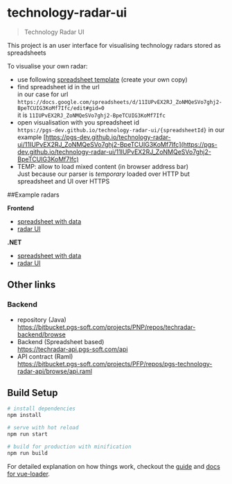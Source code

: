 # technology-radar-ui

> Technology Radar UI

This project is an user interface for visualising technology radars stored as spreadsheets

To visualise your own radar:  
- use following [spreadsheet template](https://docs.google.com/spreadsheets/d/11IUPvEX2RJ_ZoNMQeSVo7ghj2-BpeTCUIG3KoMf7Ifc/edit#gid=0) (create your own copy)
- find spreadsheet id in the url  
in our case for url `https://docs.google.com/spreadsheets/d/11IUPvEX2RJ_ZoNMQeSVo7ghj2-BpeTCUIG3KoMf7Ifc/edit#gid=0`  
it is `11IUPvEX2RJ_ZoNMQeSVo7ghj2-BpeTCUIG3KoMf7Ifc`
- open visualisation with you spreadsheet id  
  `https://pgs-dev.github.io/technology-radar-ui/{spreadsheetId}`
  in our example [https://pgs-dev.github.io/technology-radar-ui/11IUPvEX2RJ_ZoNMQeSVo7ghj2-BpeTCUIG3KoMf7Ifc](https://pgs-dev.github.io/technology-radar-ui/11IUPvEX2RJ_ZoNMQeSVo7ghj2-BpeTCUIG3KoMf7Ifc)
- TEMP: allow to load mixed content (in browser address bar)  
  Just because our parser is *temporary* loaded over HTTP but spreadsheet and UI over HTTPS

##Example radars  

**Frontend**  
- [spreadsheet with data](https://docs.google.com/spreadsheets/d/11IUPvEX2RJ_ZoNMQeSVo7ghj2-BpeTCUIG3KoMf7Ifc/edit#gid=0)
- [radar UI](https://pgs-dev.github.io/technology-radar-ui/11IUPvEX2RJ_ZoNMQeSVo7ghj2-BpeTCUIG3KoMf7Ifc)

**.NET**  
- [spreadsheet with data](https://docs.google.com/spreadsheets/d/18Wg-5N7qOnEr1sbSx2f_Yh90kTYNAxnpW7ZHE_9orQg/edit#gid=0)
- [radar UI](https://pgs-dev.github.io/technology-radar-ui/18Wg-5N7qOnEr1sbSx2f_Yh90kTYNAxnpW7ZHE_9orQg)


## Other links

### Backend
- repository (Java)   
https://bitbucket.pgs-soft.com/projects/PNP/repos/techradar-backend/browse  
- Backend (Spreadsheet based)   
https://techradar-api.pgs-soft.com/api
- API contract (Raml)  
https://bitbucket.pgs-soft.com/projects/PFP/repos/pgs-technology-radar-api/browse/api.raml  

## Build Setup

``` bash
# install dependencies
npm install

# serve with hot reload
npm run start

# build for production with minification
npm run build

```

For detailed explanation on how things work, checkout the [guide](http://vuejs-templates.github.io/webpack/) and [docs for vue-loader](http://vuejs.github.io/vue-loader).
